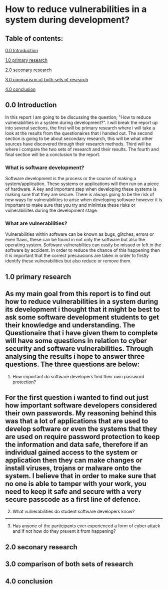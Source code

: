 # How to reduce vulnerabilities in a system during development?

## Table of contents:
[0.0 Introduction](https://github.com/s-j-pearce/Reducing-vulnerabilities-/blob/master/README.md#introduction)

[1.0 primary research](https://github.com/s-j-pearce/Reducing-vulnerabilities-/blob/master/README.md#primary-research)

[2.0 seconary research](https://github.com/s-j-pearce/Reducing-vulnerabilities-/blob/master/README.md#seconary-research)

[3.0 comparison of both sets of research](https://github.com/s-j-pearce/Reducing-vulnerabilities-/blob/master/README.md#comparison-of-both-sets-of-research)

[4.0 conclusion](https://github.com/s-j-pearce/Reducing-vulnerabilities-/blob/master/README.md#conclusion)

## 0.0 Introduction
In this report I am going to be discussing the question; "How to reduce vulnerabilities in a system during development?". I will break the report up into several sections, the first will be primary research where i will take a look at the results from the questionaires that i handed out. The second section is going to be about secondary research, this will be what other sources have discovered through their research methods. Third will be where i compare the two sets of research and their results. The fourth and final section will be a conclusion to the report.

### What is software development?
Software development is the process or the course of making a system/application. These systems or applications will then run on a piece of hardware. A key and important step when developing these systems is making sure that they are secure. There is always going to be the risk of new ways for vulnerabilities to arise when developing software however it is important to make sure that you try and minimise these risks or vulnerabiliites during the development stage. 
### What are vulnerabilities?
Vulnerabilities within software can be known as bugs, glitches, errors or even flaws, these can be found in not only the software but also the operating system. Software vulnerabilites can easily be missed or left in the software by accident. In order to reduce the chance of this happening then it is important that the correct precausions are taken in order to firstly identify these vulnerabilities but also reduce or remove them.

## 1.0 primary research
As my main goal from this report is to find out how to reduce vulnerabilities in a system during its development i thought that it might be best to ask some software development students to get their knowledge and understanding. The Questionaire that i have given them to complete will have some questions in relation to cyber security and software vulnerabilities. Through analysing the results i hope to answer three questions. The three questions are below:
---
1. How important do software developers find their own password protection?

For the first question i wanted to find out just how important software developers considered their own passwords. My reasoning behind this was that a lot of applications that are used to develop software or even the systems that they are used on require password protection to keep the information and data safe, therefore if an individual gained access to the system or application then they can make changes or install viruses, trojans or malware onto the system. I believe that in order to make sure that no one is able to tamper with your work, you need to keep it safe and secure with a very secure passcode as a first line of defence.
---
2. What vulnerabilities do student software developers know?

---
3. Has anyone of the participants ever experienced a form of cyber attack and if not how do they prevent it from happening?


## 2.0 seconary research

## 3.0 comparison of both sets of research

## 4.0 conclusion
